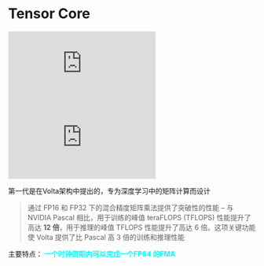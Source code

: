 # Tensor Core

<iframe src="https://vdn1.vzuu.com/SD/1fd55a3c-9362-11eb-a595-1278b449b310.mp4?disable_local_cache=1&auth_key=1629821329-0-0-55d3ee286f8910bf78eb2515aa2ff884&f=mp4&bu=pico&expiration=1629821329&v=hw" scrolling="no" border="0" frameborder="no" framespacing="0" allowfullscreen="true"> 
</iframe>

<iframe src="https://vdn1.vzuu.com/SD/5a1ec0e0-7e84-11eb-aca1-aa09f3df2eff.mp4?disable_local_cache=1&auth_key=1629821800-0-0-55ef3f38466d4c0e0582af3a7375b0b3&f=mp4&bu=pico&expiration=1629821800&v=hw" scrolling="no" border="0" frameborder="no" framespacing="0" allowfullscreen="true"> 
</iframe>



第一代是在Volta架构中提出的，专为深度学习中的矩阵计算而设计

> 通过 FP16 和 FP32 下的混合精度矩阵乘法提供了突破性的性能 – 与 NVIDIA Pascal 相比，用于训练的峰值 teraFLOPS (TFLOPS) 性能提升了高达 **12 倍**，用于推理的峰值 TFLOPS 性能提升了高达 6 倍。这项关键功能使 Volta 提供了比 Pascal 高 3 倍的训练和推理性能

主要特点：**<font color=cyan> 一个时钟周期内可以完成一个FP64 的FMA</font>**

